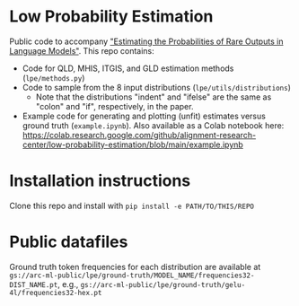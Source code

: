 # Low Probability Estimation
Public code to accompany ["Estimating the Probabilities of Rare Outputs in Language Models"](https://arxiv.org/abs/2410.13211). This repo contains:
- Code for QLD, MHIS, ITGIS, and GLD estimation methods (`lpe/methods.py`)
- Code to sample from the 8 input distributions (`lpe/utils/distributions`)
    - Note that the distributions "indent" and "ifelse" are the same as "colon" and "if", respectively, in the paper.
- Example code for generating and plotting (unfit) estimates versus ground truth (`example.ipynb`). Also available as a Colab notebook here: https://colab.research.google.com/github/alignment-research-center/low-probability-estimation/blob/main/example.ipynb

# Installation instructions
Clone this repo and install with `pip install -e PATH/TO/THIS/REPO`

# Public datafiles
Ground truth token frequencies for each distribution are available at `gs://arc-ml-public/lpe/ground-truth/MODEL_NAME/frequencies32-DIST_NAME.pt`, e.g., `gs://arc-ml-public/lpe/ground-truth/gelu-4l/frequencies32-hex.pt`
